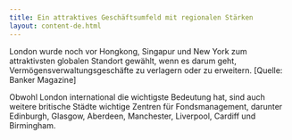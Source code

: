 ```yaml
---
title: Ein attraktives Geschäftsumfeld mit regionalen Stärken
layout: content-de.html
---
```


London wurde noch vor Hongkong, Singapur und New York zum attraktivsten globalen Standort gewählt, wenn es darum geht, Vermögensverwaltungsgeschäfte zu verlagern oder zu erweitern. [Quelle: Banker Magazine]

Obwohl London international die wichtigste Bedeutung hat, sind auch weitere britische Städte wichtige Zentren für Fondsmanagement, darunter Edinburgh, Glasgow, Aberdeen, Manchester, Liverpool, Cardiff und Birmingham.